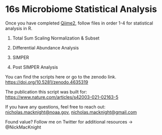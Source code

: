 # 16s Microbiome Statistical Analysis

Once you have completed [Qiime2](https://github.com/nmacknight/16sCommunityAnalysis/blob/main/Qiime2%20Pipeline%20-%20Educational%20Descriptions.md), follow files in order 1-4 for statistical analysis in R.

1. Total Sum Scaling Normalization & Subset

2. Differential Abundance Analysis

3. SIMPER

4. Post SIMPER Analysis

You can find the scripts here or go to the zenodo link. https://doi.org/10.5281/zenodo.4635319

The publication this script was built for: https://www.nature.com/articles/s42003-021-02163-5

If you have any questions, feel free to reach out: nicholas.macknight@noaa.gov, nicholas.macknight@gmail.com



Found value? Follow me on Twitter for additional resources -> @NickMacKnight

